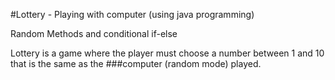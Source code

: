 #Lottery - Playing with computer (using java programming)

Random Methods and conditional if-else

Lottery is a game where the player must choose a number between 1 and 10 that is the same as the ###computer (random mode) played.
